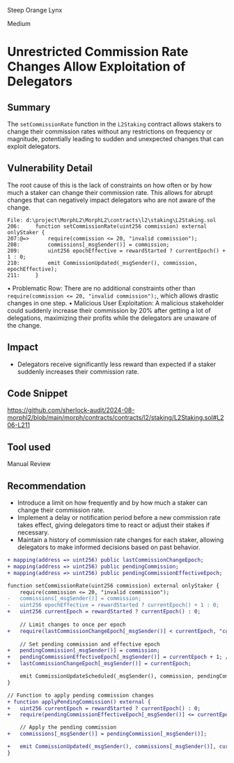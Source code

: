 Steep Orange Lynx

Medium

# Unrestricted Commission Rate Changes Allow Exploitation of Delegators

## Summary
The `setCommissionRate` function in the `L2Staking` contract allows stakers to change their commission rates without any restrictions on frequency or magnitude, potentially leading to sudden and unexpected changes that can exploit delegators.

## Vulnerability Detail
The root cause of this is the lack of constraints on how often or by how much a staker can change their commission rate. This allows for abrupt changes that can negatively impact delegators who are not aware of the change.
```solidity
File: d:\project\MorphL2\MorphL2\contracts\l2\staking\L2Staking.sol
206:     function setCommissionRate(uint256 commission) external onlyStaker {
207:@=>      require(commission <= 20, "invalid commission");
208:         commissions[_msgSender()] = commission;
209:         uint256 epochEffective = rewardStarted ? currentEpoch() + 1 : 0;
210:         emit CommissionUpdated(_msgSender(), commission, epochEffective);
211:     }
```
• Problematic Row: There are no additional constraints other than `require(commission <= 20, "invalid commission");`, which allows drastic changes in one step.
• Malicious User Exploitation: A malicious stakeholder could suddenly increase their commission by 20% after getting a lot of delegations, maximizing their profits while the delegators are unaware of the change.

## Impact
- Delegators receive significantly less reward than expected if a staker suddenly increases their commission rate.

## Code Snippet
https://github.com/sherlock-audit/2024-08-morphl2/blob/main/morph/contracts/contracts/l2/staking/L2Staking.sol#L206-L211

## Tool used

Manual Review

## Recommendation
- Introduce a limit on how frequently and by how much a staker can change their commission rate.
- Implement a delay or notification period before a new commission rate takes effect, giving delegators time to react or adjust their stakes if necessary.
- Maintain a history of commission rate changes for each staker, allowing delegators to make informed decisions based on past behavior.
```diff
+ mapping(address => uint256) public lastCommissionChangeEpoch;
+ mapping(address => uint256) public pendingCommission;
+ mapping(address => uint256) public pendingCommissionEffectiveEpoch;

function setCommissionRate(uint256 commission) external onlyStaker {
    require(commission <= 20, "invalid commission");
-   commissions[_msgSender()] = commission;
-   uint256 epochEffective = rewardStarted ? currentEpoch() + 1 : 0;
+   uint256 currentEpoch = rewardStarted ? currentEpoch() : 0;
    
    // Limit changes to once per epoch
+   require(lastCommissionChangeEpoch[_msgSender()] < currentEpoch, "commission change too frequent");
    
    // Set pending commission and effective epoch
+   pendingCommission[_msgSender()] = commission;
+   pendingCommissionEffectiveEpoch[_msgSender()] = currentEpoch + 1; // Effective next epoch
+   lastCommissionChangeEpoch[_msgSender()] = currentEpoch;

    emit CommissionUpdateScheduled(_msgSender(), commission, pendingCommissionEffectiveEpoch[_msgSender()]);
}

// Function to apply pending commission changes
+ function applyPendingCommission() external {
+   uint256 currentEpoch = rewardStarted ? currentEpoch() : 0;
+   require(pendingCommissionEffectiveEpoch[_msgSender()] <= currentEpoch, "commission change not yet effective");

    // Apply the pending commission
+   commissions[_msgSender()] = pendingCommission[_msgSender()];

+   emit CommissionUpdated(_msgSender(), commissions[_msgSender()], currentEpoch);
}
```
